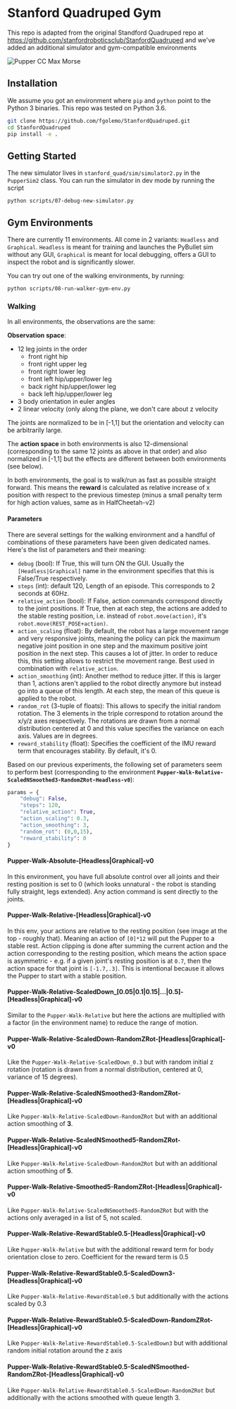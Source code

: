 # Stanford Quadruped Gym 

This repo is adapted from the original Standford Quadruped repo at https://github.com/stanfordroboticsclub/StanfordQuadruped and we've added an additional simulator and gym-compatible environments
 
![Pupper CC Max Morse](https://live.staticflickr.com/65535/49614690753_78edca83bc_4k.jpg)


## Installation

We assume you got an environment where `pip` and `python` point to the Python 3 binaries. This repo was tested on Python 3.6.

```bash
git clone https://github.com/fgolemo/StanfordQuadruped.git
cd StanfordQuadruped
pip install -e . 
```

## Getting Started

The new simulator lives in `stanford_quad/sim/simulator2.py` in the `PupperSim2` class. You can run the simulator in dev mode by running the script

    python scripts/07-debug-new-simulator.py
    
## Gym Environments

There are currently 11 environments. All come in 2 variants: `Headless` and `Graphical`. `Headless` is meant for training and launches the PyBullet sim without any GUI, `Graphical` is meant for local debugging, offers a GUI to inspect the robot and is significantly slower.

You can try out one of the walking environments, by running:

    python scripts/08-run-walker-gym-env.py

### Walking

In all environments, the observations are the same:

**Observation space**:
- 12 leg joints in the order
  - front right hip
  - front right upper leg
  - front right lower leg
  - front left hip/upper/lower leg
  - back right hip/upper/lower leg
  - back left hip/upper/lower leg
- 3 body orientation in euler angles
- 2 linear velocity (only along the plane, we don't care about z velocity

The joints are normalized to be in [-1,1] but the orientation and velocity can be arbitrarily large.

The **action space** in both environments is also 12-dimensional (corresponding to the same 12 joints as above in that order) and also normalized in [-1,1] but the effects are different between both environments (see below).

In both environments, the goal is to walk/run as fast as possible straight forward. This means the **reward** is calculated as relative increase of x position with respect to the previous timestep (minus a small penalty term for high action values, same as in HalfCheetah-v2)

#### Parameters

There are several settings for the walking environment and a handful of combinations of these parameters have been given dedicated names. Here's the list of parameters and their meaning:

- `debug` (bool): If True, this will turn ON the GUI. Usually the `[Headless|Graphical]` name in the environment specifies that this is False/True respectively.
- `steps` (int): default 120, Length of an episode. This corresponds to 2 seconds at 60Hz.
- `relative_action` (bool): If False, action commands correspond directly to the joint positions. If True, then at each step, the actions are added to the stable resting position, i.e. instead of `robot.move(action)`, it's `robot.move(REST_POSE+action)`.
- `action_scaling` (float): By default, the robot has a large movement range and very responsive joints, meaning the policy can pick the maximum negative joint position in one step and the maximum positive joint position in the next step. This causes a lot of jitter. In order to reduce this, this setting allows to restrict the movement range. Best used in combination with `relative_action`.
- `action_smoothing` (int): Another method to reduce jitter. If this is larger than 1, actions aren't applied to the robot directly anymore but instead go into a queue of this length. At each step, the mean of this queue is applied to the robot.
- `random_rot` (3-tuple of floats): This allows to specify the initial random rotation. The 3 elements in the triple correspond to rotation around the x/y/z axes respectively. The rotations are drawn from a normal distribution centered at 0 and this value specifies the variance on each axis. Values are in degrees.
- `reward_stability` (float): Specifies the coefficient of the IMU reward term that encourages stability. By default, it's 0. 

Based on our previous experiments, the following set of parameters seem to perform best (corresponding to the environment **`Pupper-Walk-Relative-ScaledNSmoothed3-RandomZRot-Headless-v0`**):

```python
params = {
    "debug": False,
    "steps": 120,
    "relative_action": True,
    "action_scaling": 0.3,
    "action_smoothing": 3,
    "random_rot": (0,0,15),
    "reward_stability": 0
}
```       

#### Pupper-Walk-Absolute-[Headless|Graphical]-v0

In this environment, you have full absolute control over all joints and their resting position is set to 0 (which looks unnatural - the robot is standing fully straight, legs extended). Any action command is sent directly to the joints.

#### Pupper-Walk-Relative-[Headless|Graphical]-v0

In this env, your actions are relative to the resting position (see image at the top - roughly that). Meaning an action of `[0]*12` will put the Pupper to a stable rest. Action clipping is done after summing the current action and the action corresponding to the resting position, which means the action space is asymmetric - e.g. if a given joint's resting position is at `0.7`, then the action space for that joint is `[-1.7,.3]`. This is intentional because it allows the Pupper to start with a stable position.

#### Pupper-Walk-Relative-ScaledDown_[0.05|0.1|0.15|...|0.5]-[Headless|Graphical]-v0

Similar to the `Pupper-Walk-Relative` but here the actions are multiplied with a factor (in the environment name) to reduce the range of motion.

#### Pupper-Walk-Relative-ScaledDown-RandomZRot-[Headless|Graphical]-v0

Like the `Pupper-Walk-Relative-ScaledDown_0.3` but with random initial z rotation (rotation is drawn from a normal distribution, centered at 0, variance of 15 degrees).

#### Pupper-Walk-Relative-ScaledNSmoothed3-RandomZRot-[Headless|Graphical]-v0

Like `Pupper-Walk-Relative-ScaledDown-RandomZRot` but with an additional action smoothing of **3**.

#### Pupper-Walk-Relative-ScaledNSmoothed5-RandomZRot-[Headless|Graphical]-v0

Like `Pupper-Walk-Relative-ScaledDown-RandomZRot` but with an additional action smoothing of **5**.

#### Pupper-Walk-Relative-Smoothed5-RandomZRot-[Headless|Graphical]-v0

Like `Pupper-Walk-Relative-ScaledNSmoothed5-RandomZRot` but with the actions only averaged in a list of 5, not scaled.

#### Pupper-Walk-Relative-RewardStable0.5-[Headless|Graphical]-v0

Like `Pupper-Walk-Relative` but with the additional reward term for body orientation close to zero. Coefficient for the reward term is 0.5

#### Pupper-Walk-Relative-RewardStable0.5-ScaledDown3-[Headless|Graphical]-v0

Like `Pupper-Walk-Relative-RewardStable0.5` but additionally with the actions scaled by 0.3

#### Pupper-Walk-Relative-RewardStable0.5-ScaledDown-RandomZRot-[Headless|Graphical]-v0

Like `Pupper-Walk-Relative-RewardStable0.5-ScaledDown3` but with additional random initial rotation around the z axis

#### Pupper-Walk-Relative-RewardStable0.5-ScaledNSmoothed-RandomZRot-[Headless|Graphical]-v0

Like `Pupper-Walk-Relative-RewardStable0.5-ScaledDown-RandomZRot` but additionally with the actions smoothed with queue length 3.



